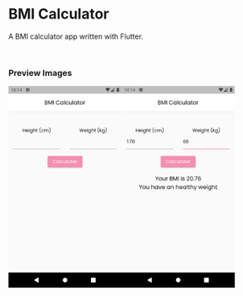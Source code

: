 # BMI Calculator

A BMI calculator app written with Flutter.

<br>

### Preview Images
<img align="left" alt="Screenshot 1" src="https://github.com/marihere/bmi_calculator/blob/master/images/screenshot_1.png" height="400" />
<img align="center" alt="Screenshot 2" src="https://github.com/marihere/bmi_calculator/blob/master/images/screenshot_2.png" height="400" />
